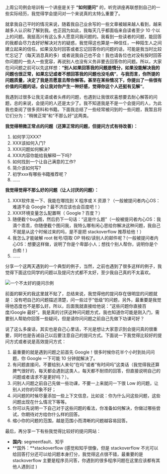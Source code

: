 上周公司例会培训有一个讲座是关于 **“如何提问”** 的，听完讲座再联想到自己的一些实际经历，我觉得学会提问对一个来说真的太特么重要了。

就拿我自己平时的情况来说，随着我自己业余写的一些文章被越来越人看到，越来越多人认识和了解到我。也正因为如此，我每天几乎都面临来自读者至少 10 个以上的问题。我挺高兴有这么多人愿意问我问题的。我看到一些读者的问题，能回答的我都会尽力去好好解决对方的疑惑，我觉得这也算是一种信任，一种陌生人之间建立起来的信任。如果没及时回答或者忘记回答你的问题的话，可能是我当时比较忙忘记了（每天消息真的多）或者说我自己也不会！我也请各位也对没有按时回答你问题的一些人一些宽容，再说别人也没有义务非要去回答你的问题。所以，大家在问问题之前可以先这样想：**“别人如果回答我的问题是情分，如果没能解决我的问题也很正常，如果忘记或者不想回答我的问题也没毛病”**。**与我而言，你所提的问题质量，决定了我是否愿意去帮你解答。甚至在某些情况下，你提出了一些很有价值的问题的话，会让我对你产生一种好感，觉得你这个人还挺有见解“**。

我遇到过很多让我无语或者头疼的问题，也遇到让我很欢喜想要去耐心解答的问题，总的来说，会提问的人还是太少了。我不知道我是不是一个会提问的人，为此我也查阅了很多资料和书籍。下面我总结了一些经常被问到的一些问题，我暂且将它们分为：“稍微正常”和“不那么好”这两类。

**我觉得稍微正常点的问题（还算正常的问题，但提问方式有待改善）：**

1. 如何学习XXX?
2. XXX该如何入门?
3. XXX问题如何解决?
4. XXX内容你能给我解释一下吗?
5. 如何找到一个让自己满意的工作?
6. 简介该如何写?
7. 初学xxx有哪些书籍推荐呢？
8. ......

**我觉得觉得不那么好的问题（让人讨厌的问题）：**

1. XXX软件发一下、我能在哪找到 X 程序或 X 资源？（一般被提问者内心OS：难道不会 Google？最不济应该也会百度吧！）
2. XXX环境变量怎么配置啊（ Google？百度？）
3. 随便截个bug图，然后扔下一句话：“这是什么题”（一般被提问者内心OS：我滴个乖乖，你随便截个图问我，我特么哪有闲心思给你解决这种问题，我自己不就是从这个时候过来的吗，是不是把 stackoverflow 推荐给他！）
4. 我怎么才能破解 root 帐号/窃取 OP 特权/读别人的邮件呢？(一般被提问者内心OS：想要这样做，说明了你是个卑鄙小人；想找个别人帮你，说明你是个白痴！)
5. ......

分享一个这两天遇到的一个典型的例子，当然，之前也遇到了很多这样的例子，我觉得下面这位同学的问题以及提问方式都不太好，至少我自己真的不太喜欢。

![一个不太好的提问示例](https://my-blog-to-use.oss-cn-beijing.aliyuncs.com/2019-3/1552027381(1).png)

前面的聊天的我这里就不贴了，总结来说，我觉得他的提问存在很明显的问题就是：没有吧自己的问题描述清楚，问一些过于”低级“的问题，另外，最重要是我觉得他态度也不是那么好。所以，后面我就直接给他说：”这些问题你直接百度/Google 最好“。我是真的讨厌这种问问题方式，我也知道你可能是刚入门，需要别人帮助你回答一些疑问，但是请你问问题之前自己先做下功课可好？

说了这么多废话，其实也是自己心里话，不光是想让大家意识到会提问真的很重要，同时也是告诫自己以后要注意自己的提问方式。下面说一下我觉得比较好的提问方式或者说是高效提问方式：

1. 最重要的就是遇到问题之前首先 Google！很多时候你花半个小时到处问问题，你 Google 一下可能 10 分钟就解决了。
2. 有问题直接问，不要给别人来句“在吗”或者“有时间吗”这类话（我觉得我还算脾气很好的，每天都会遇到这类人，每天都不耐烦的回答，但直接说明自己的问题或者请求不是更好吗？）。
3. 问别人问题之前自己先做一些功课，不要一上来就问一下很 Low 的问题，让别人对你的印象不好；
4. 问问题的时候尽量添加一些上下文信息，比如说：你为什么问这些问题，这些问题出现在什么情况下等等。
5. 你可以先说明一下自己对于这些问题的看法，你准备如何解决，你做过哪些尝试，你期待对方给你什么样的回答。
6. 缩小你的问题的范围，越是范围小而清晰的问题越容易回答。

最后，再分享一下有些我觉得比较好的提问网站：

- **国内:** segmentfault、知乎
- **国外：**stackoverflow (感觉和知乎很像，但是 stackoverflow 不光可以给回答打分还可以给问题本身打分，我觉得这点很不错，最重要的是 stackoverflow 主要是程序员问答，你遇到的很多程序问题在这里应该都有其他人遇到过  )